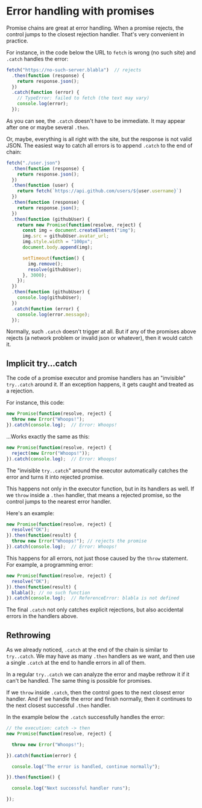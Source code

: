 # Error handling with promises

Promise chains are great at error handling. When a promise rejects, the control jumps to the closest rejection handler. That's very convenient in practice.

For instance, in the code below the URL to `fetch` is wrong (no such site) and `.catch` handles the error:

```javascript
fetch("https://no-such-server.blabla")  // rejects
  .then(function (response) {
    return response.json();
  })
  .catch(function (error) {   
    // TypeError: failed to fetch (the text may vary)
    console.log(error);
  });
```

As you can see, the `.catch` doesn't have to be immediate. It may appear after one or maybe several `.then`.

Or, maybe, everything is all right with the site, but the response is not valid JSON. The easiest way to catch all errors is to append `.catch` to the end of chain:

```javascript
fetch("./user.json")
  .then(function (response) {
    return response.json();
  })
  .then(function (user) {
    return fetch(`https://api.github.com/users/${user.username}`)
  })
  .then(function (response) {
    return response.json();
  })
  .then(function (githubUser) {
    return new Promise(function(resolve, reject) {
      const img = document.createElement("img");
      img.src = githubUser.avatar_url;
      img.style.width = "100px";
      document.body.append(img);

      setTimeout(function() {
        img.remove();
        resolve(githubUser);
      }, 3000);
    });
  })
  .then(function (githubUser) {
    console.log(githubUser);
  })
  .catch(function (error) {
    console.log(error.message);
  });
```

Normally, such `.catch` doesn't trigger at all. But if any of the promises above rejects (a network problem or invalid json or whatever), then it would catch it.

## Implicit try...catch

The code of a promise executor and promise handlers has an "invisible" `try..catch` around it. If an exception happens, it gets caught and treated as a rejection.

For instance, this code:

```javascript
new Promise(function(resolve, reject) {
  throw new Error("Whoops!");
}).catch(console.log);  // Error: Whoops!
```

...Works exactly the same as this:

```javascript
new Promise(function(resolve, reject) {
  reject(new Error("Whoops!"));
}).catch(console.log);  // Error: Whoops!
```

The "invisible `try..catch`" around the executor automatically catches the error and turns it into rejected promise.

This happens not only in the executor function, but in its handlers as well. If we `throw` inside a `.then` handler, that means a rejected promise, so the control jumps to the nearest error handler.

Here's an example:

```javascript
new Promise(function(resolve, reject) {
  resolve("OK");
}).then(function(result) {
  throw new Error("Whoops!"); // rejects the promise
}).catch(console.log);  // Error: Whoops!
```

This happens for all errors, not just those caused by the `throw` statement. For example, a programming error:

```javascript
new Promise(function(resolve, reject) {
  resolve("OK");
}).then(function(result) {
  blabla(); // no such function
}).catch(console.log);  // ReferenceError: blabla is not defined
```

The final `.catch` not only catches explicit rejections, but also accidental errors in the handlers above.

## Rethrowing

As we already noticed, `.catch` at the end of the chain is similar to `try..catch`. We may have as many `.then` handlers as we want, and then use a single `.catch` at the end to handle errors in all of them.

In a regular `try..catch` we can analyze the error and maybe rethrow it if it can't be handled. The same thing is possible for promises.

If we `throw` inside `.catch`, then the control goes to the next closest error handler. And if we handle the error and finish normally, then it continues to the next closest successful `.then` handler.

In the example below the `.catch` successfully handles the error:

```javascript
// the execution: catch -> then
new Promise(function(resolve, reject) {

  throw new Error("Whoops!");

}).catch(function(error) {

  console.log("The error is handled, continue normally");

}).then(function() {

  console.log("Next successful handler runs");

});
```
